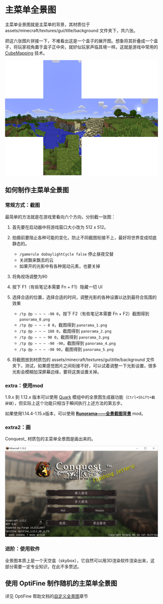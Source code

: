 # 主菜单全景图

主菜单全景图就是主菜单的背景，其材质位于 assets/minecraft/textures/gui/title/background 文件夹下，共六张。

把这六张图片拼接一下，不难看出这是一个盒子的展开图。想象将其折叠成一个盒子，将玩家视角置于盒子正中央，就好似玩家声临其境一样。这就是游戏中常用的 [CubeMapping](https://en.wikipedia.org/wiki/Cube_mapping) 技术。

![](panorama.assets/全景图.png)

## 如何制作主菜单全景图

### 常规方式：截图

最简单的方法就是在游戏里看向六个方向，分别截一张图：

1. 首先要在启动器中将游戏窗口大小改为 512 x 512。

2. 拍摄前要阻止各种可能的变化，防止不同截图衔接不上，最好将世界变成彻底静态的。

   - `/gamerule doDaylightCycle false` 停止昼夜交替
   - 关闭飘来飘去的云
   - 如果开的光影中有各种晃动元素，也要关掉

3. 将角视场调整为90

4. 按下 F1（有些笔记本需要 Fn + F1）隐藏一切 UI

5. 选择合适的位置，选择合适的时间，调整光影的各种设置以达到最符合氛围的效果

   - `/tp @p ~ ~ ~ -90 0`，按下 F2（有些笔记本需要 Fn + F2）截图得到 `panorama_0.png`
   - `/tp @p ~ ~ ~ 0 0`，截图得到 `panorama_1.png`
   - `/tp @p ~ ~ ~ 180 0`，截图得到 `panorama_2.png`
   - `/tp @p ~ ~ ~ 90 0`，截图得到 `panorama_3.png`
   - `/tp @p ~ ~ ~ -90 -90`，截图得到 `panorama_4.png`
   - `/tp @p ~ ~ ~ -90 90`，截图得到 `panorama_5.png`
6. 将截图放到材质包的 assets/minecraft/textures/gui\title/background 文件夹下，测试，如果感觉图片之间衔接不好，可以试着调整一下光影设置，很多光影会模糊加深屏幕边缘，要将这类设置关掉。

### extra：使用mod

1.9.x 到 1.12.x 版本可以使用 [Quark](https://www.mcbbs.net/thread-648145-1-1.html) 模组中的全景图生成器功能（`Ctrl+Shift+截屏键`），但实际上这个功能只相当于瞬间执行上述方法的第五步。

如果使用1.14.4-1.15.x版本，可以使用 **[Runorama——全景截图背景](https://www.mcbbs.net/thread-910751-1-1.html)** mod。

### extra2：画

Conquest_ 材质包的主菜单全景图是画出来的。

![conquest全景图](panorama.assets/conquest全景图.png)

### 进阶：使用软件

全景图本质上是一个天空盒（skybox），它自然可以用3D渲染软件渲染出来，这部分需要一定专业知识，在此不多赘述。

## 使用 OptiFine 制作随机的主菜单全景图

详见 OptiFine 帮助文档的[自定义全景图](https://www.mcbbs.net/forum.php?mod=redirect&goto=findpost&ptid=896135&pid=15810206)章节

<br/><br/><Vssue/>